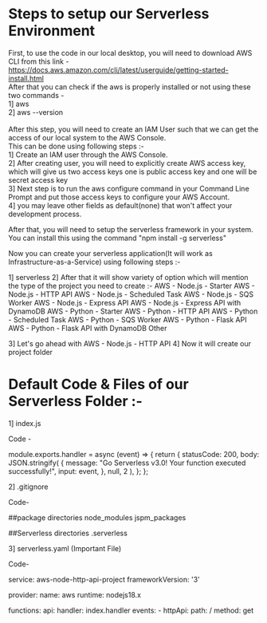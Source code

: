 
# Steps to setup our Serverless Environment

First, to use the code in our local desktop, you will need to download AWS CLI from this link - https://docs.aws.amazon.com/cli/latest/userguide/getting-started-install.html
<br>
After that you can check if the aws is properly installed or not using these two commands - <br>
1] aws <br>
2] aws --version <br>
<br>
After this step, you will need to create an IAM User such that we can get the access of our local system to the AWS Console.<br>
This can be done using following steps :-<br>
1] Create an IAM user through the AWS Console.<br>
2] After creating user, you will need to explicitly create AWS access key, which will give us two access keys one is public access key and one will be secret access key<br>
3] Next step is to run the aws configure command in your Command Line Prompt and put those access keys to configure your AWS Account.<br>
4] you may leave other fields as default(none) that won't affect your development process.<br>

After that, you will need to setup the serverless framework in your system. You can install this using the command "npm install -g serverless" 

Now you can create your serverless application(It will work as Infrastructure-as-a-Service) using following steps :-

1] serverless
2] After that it will show variety of option which will mention the type of the project you need to create :-
  AWS - Node.js - Starter
  AWS - Node.js - HTTP API
  AWS - Node.js - Scheduled Task
  AWS - Node.js - SQS Worker
  AWS - Node.js - Express API
  AWS - Node.js - Express API with DynamoDB
  AWS - Python - Starter
  AWS - Python - HTTP API
  AWS - Python - Scheduled Task
  AWS - Python - SQS Worker
  AWS - Python - Flask API
  AWS - Python - Flask API with DynamoDB
  Other
  
 3] Let's go ahead with AWS - Node.js - HTTP API
 4] Now it will create our project folder
 
 
# Default Code & Files of our Serverless Folder :- 

1] index.js 

Code -

module.exports.handler = async (event) => {
  return {
    statusCode: 200,
    body: JSON.stringify(
      {
        message: "Go Serverless v3.0! Your function executed successfully!",
        input: event,
      },
      null,
      2
    ),
  };
};

2] .gitignore

Code-

##package directories
node_modules
jspm_packages

##Serverless directories
.serverless

3] serverless.yaml (Important File)

Code-

service: aws-node-http-api-project
frameworkVersion: '3'

provider:
  name: aws
  runtime: nodejs18.x

functions:
  api:
    handler: index.handler
    events:
      - httpApi:
          path: /
          method: get




